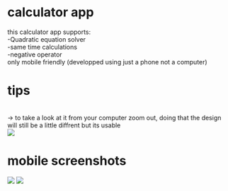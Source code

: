 # calculator app
this calculator app supports:
<br>
 -Quadratic equation solver
<br>
 -same time calculations
<br>
 -negative operator
<br>
only mobile friendly
(developped using just a phone not a computer)
<br>
# tips
<br>
-> to take a look at it from your computer zoom out, doing that the design will still be a little diffrent but its usable <br>
<img src="https://github.com/user-attachments/assets/f49a2441-4aca-4010-921e-438a1c0e0834" /> <br>

# mobile screenshots

<img src="https://github.com/user-attachments/assets/960b651a-f3ad-473e-a257-4a14e20c00a2" hiehgt="200px"/>
<img src="https://github.com/user-attachments/assets/d0b82985-b834-4968-9744-83172dfc5856" hiehgt="200px"/>
